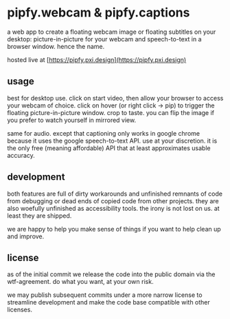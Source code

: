 # pipfy.webcam & pipfy.captions

a web app to create a floating webcam image or floating subtitles on your desktop: picture-in-picture for your webcam and speech-to-text in a browser window. hence the name.

hosted live at [https://pipfy.pxi.design](https://pipfy.pxi.design)

## usage

best for desktop use. click on start video, then allow your browser to access your webcam of choice. click on hover (or right click -> pip) to trigger the floating picture-in-picture window. crop to taste. you can flip the image if you prefer to watch yourself in mirrored view.

same for audio. except that captioning only works in google chrome because it uses the google speech-to-text API. use at your discretion. it is the only free (meaning affordable) API that at least approximates usable accuracy.


## development

both features are full of dirty workarounds and unfinished remnants of code from debugging or dead ends of copied code from other projects. they are also woefully unfinished as accessibility tools. the irony is not lost on us. at least they are shipped.

we are happy to help you make sense of things if you want to help clean up and improve.


## license

as of the initial commit we release the code into the public domain via the wtf-agreement. do what you want, at your own risk.

we may publish subsequent commits under a more narrow license to streamline development and make the code base compatible with other licenses.
